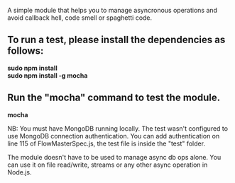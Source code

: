 A simple module that helps you to manage asyncronous operations and 
avoid callback hell, code smell or spaghetti code.

To run a test, please install the dependencies as follows:
------------------------------------------------------------
<strong>sudo npm install</strong> <br />
<strong>sudo npm install -g mocha</strong>

Run the "mocha" command to test the module.
---------------------------------------------
<strong>mocha</strong>

NB: You must have MongoDB running locally. The test wasn't configured to
use MongoDB connection authentication. You can add authentication on
line 115 of FlowMasterSpec.js, the test file is inside the "test" folder.

The module doesn't have to be used to manage async db ops alone. You 
can use it on file read/write, streams or any other async operation
in Node.js.
